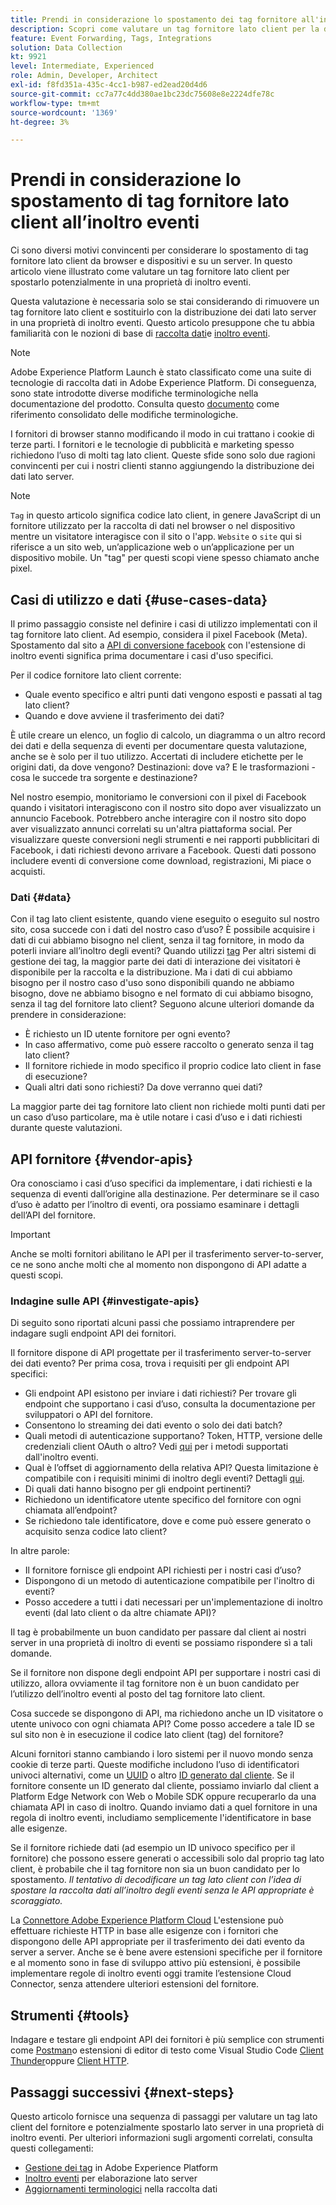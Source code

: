 ```yaml
---
title: Prendi in considerazione lo spostamento dei tag fornitore all'inoltro eventi
description: Scopri come valutare un tag fornitore lato client per la distribuzione dei dati lato server.
feature: Event Forwarding, Tags, Integrations
solution: Data Collection
kt: 9921
level: Intermediate, Experienced
role: Admin, Developer, Architect
exl-id: f8fd351a-435c-4cc1-b987-ed2ead20d4d6
source-git-commit: cc7a77c4dd380ae1bc23dc75608e8e2224dfe78c
workflow-type: tm+mt
source-wordcount: '1369'
ht-degree: 3%

---
```


# Prendi in considerazione lo spostamento di tag fornitore lato client all’inoltro eventi

Ci sono diversi motivi convincenti per considerare lo spostamento di tag fornitore lato client da browser e dispositivi e su un server. In questo articolo viene illustrato come valutare un tag fornitore lato client per spostarlo potenzialmente in una proprietà di inoltro eventi.

Questa valutazione è necessaria solo se stai considerando di rimuovere un tag fornitore lato client e sostituirlo con la distribuzione dei dati lato server in una proprietà di inoltro eventi. Questo articolo presuppone che tu abbia familiarità con le nozioni di base di [raccolta dati](https://experienceleague.adobe.com/docs/data-collection.html)e [inoltro eventi](https://experienceleague.adobe.com/docs/experience-platform/tags/event-forwarding/overview.html).

>[!NOTE]
>
>Adobe Experience Platform Launch è stato classificato come una suite di tecnologie di raccolta dati in Adobe Experience Platform. Di conseguenza, sono state introdotte diverse modifiche terminologiche nella documentazione del prodotto. Consulta questo [documento](https://experienceleague.adobe.com/docs/experience-platform/tags/term-updates.html) come riferimento consolidato delle modifiche terminologiche.

I fornitori di browser stanno modificando il modo in cui trattano i cookie di terze parti. I fornitori e le tecnologie di pubblicità e marketing spesso richiedono l’uso di molti tag lato client. Queste sfide sono solo due ragioni convincenti per cui i nostri clienti stanno aggiungendo la distribuzione dei dati lato server.

>[!NOTE]
>
>`Tag` in questo articolo significa codice lato client, in genere JavaScript di un fornitore utilizzato per la raccolta di dati nel browser o nel dispositivo mentre un visitatore interagisce con il sito o l&#39;app. `Website` o `site` qui si riferisce a un sito web, un’applicazione web o un’applicazione per un dispositivo mobile. Un &quot;tag&quot; per questi scopi viene spesso chiamato anche pixel.

## Casi di utilizzo e dati {#use-cases-data}

Il primo passaggio consiste nel definire i casi di utilizzo implementati con il tag fornitore lato client. Ad esempio, considera il pixel Facebook (Meta). Spostamento dal sito a [API di conversione facebook](https://exchange.adobe.com/apps/ec/105509/facebook-conversions-api-extension) con l&#39;estensione di inoltro eventi significa prima documentare i casi d&#39;uso specifici.

Per il codice fornitore lato client corrente:

- Quale evento specifico e altri punti dati vengono esposti e passati al tag lato client?
- Quando e dove avviene il trasferimento dei dati?

È utile creare un elenco, un foglio di calcolo, un diagramma o un altro record dei dati e della sequenza di eventi per documentare questa valutazione, anche se è solo per il tuo utilizzo. Accertati di includere etichette per le origini dati, da dove vengono? Destinazioni: dove va? E le trasformazioni - cosa le succede tra sorgente e destinazione?

Nel nostro esempio, monitoriamo le conversioni con il pixel di Facebook quando i visitatori interagiscono con il nostro sito dopo aver visualizzato un annuncio Facebook. Potrebbero anche interagire con il nostro sito dopo aver visualizzato annunci correlati su un&#39;altra piattaforma social. Per visualizzare queste conversioni negli strumenti e nei rapporti pubblicitari di Facebook, i dati richiesti devono arrivare a Facebook. Questi dati possono includere eventi di conversione come download, registrazioni, Mi piace o acquisti.

### Dati {#data}

Con il tag lato client esistente, quando viene eseguito o eseguito sul nostro sito, cosa succede con i dati del nostro caso d’uso? È possibile acquisire i dati di cui abbiamo bisogno nel client, senza il tag fornitore, in modo da poterli inviare all’inoltro degli eventi? Quando utilizzi [tag](https://experienceleague.adobe.com/docs/experience-platform/tags/home.html) Per altri sistemi di gestione dei tag, la maggior parte dei dati di interazione dei visitatori è disponibile per la raccolta e la distribuzione. Ma i dati di cui abbiamo bisogno per il nostro caso d&#39;uso sono disponibili quando ne abbiamo bisogno, dove ne abbiamo bisogno e nel formato di cui abbiamo bisogno, senza il tag del fornitore lato client? Seguono alcune ulteriori domande da prendere in considerazione:

- È richiesto un ID utente fornitore per ogni evento?
- In caso affermativo, come può essere raccolto o generato senza il tag lato client?
- Il fornitore richiede in modo specifico il proprio codice lato client in fase di esecuzione?
- Quali altri dati sono richiesti? Da dove verranno quei dati?

La maggior parte dei tag fornitore lato client non richiede molti punti dati per un caso d’uso particolare, ma è utile notare i casi d’uso e i dati richiesti durante queste valutazioni.

## API fornitore {#vendor-apis}

Ora conosciamo i casi d’uso specifici da implementare, i dati richiesti e la sequenza di eventi dall’origine alla destinazione. Per determinare se il caso d’uso è adatto per l’inoltro di eventi, ora possiamo esaminare i dettagli dell’API del fornitore.

>[!IMPORTANT]
>
>Anche se molti fornitori abilitano le API per il trasferimento server-to-server, ce ne sono anche molti che al momento non dispongono di API adatte a questi scopi.

### Indagine sulle API {#investigate-apis}

Di seguito sono riportati alcuni passi che possiamo intraprendere per indagare sugli endpoint API dei fornitori.

Il fornitore dispone di API progettate per il trasferimento server-to-server dei dati evento? Per prima cosa, trova i requisiti per gli endpoint API specifici:

- Gli endpoint API esistono per inviare i dati richiesti? Per trovare gli endpoint che supportano i casi d’uso, consulta la documentazione per sviluppatori o API del fornitore.
- Consentono lo streaming dei dati evento o solo dei dati batch?
- Quali metodi di autenticazione supportano? Token, HTTP, versione delle credenziali client OAuth o altro? Vedi [qui](https://experienceleague.adobe.com/docs/experience-platform/tags/event-forwarding/secrets.html) per i metodi supportati dall&#39;inoltro eventi.
- Qual è l’offset di aggiornamento della relativa API? Questa limitazione è compatibile con i requisiti minimi di inoltro degli eventi? Dettagli [qui](https://experienceleague.adobe.com/docs/experience-platform/tags/event-forwarding/secrets.html#:~:text=you%20can%20configure%20the%20Refresh%20Offset%20value%20for%20the%20secret).
- Di quali dati hanno bisogno per gli endpoint pertinenti?
- Richiedono un identificatore utente specifico del fornitore con ogni chiamata all’endpoint?
- Se richiedono tale identificatore, dove e come può essere generato o acquisito senza codice lato client?

In altre parole:

- Il fornitore fornisce gli endpoint API richiesti per i nostri casi d’uso?
- Dispongono di un metodo di autenticazione compatibile per l&#39;inoltro di eventi?
- Posso accedere a tutti i dati necessari per un&#39;implementazione di inoltro eventi (dal lato client o da altre chiamate API)?

Il tag è probabilmente un buon candidato per passare dal client ai nostri server in una proprietà di inoltro di eventi se possiamo rispondere sì a tali domande.

Se il fornitore non dispone degli endpoint API per supportare i nostri casi di utilizzo, allora ovviamente il tag fornitore non è un buon candidato per l’utilizzo dell’inoltro eventi al posto del tag fornitore lato client.

Cosa succede se dispongono di API, ma richiedono anche un ID visitatore o utente univoco con ogni chiamata API? Come posso accedere a tale ID se sul sito non è in esecuzione il codice lato client (tag) del fornitore?

Alcuni fornitori stanno cambiando i loro sistemi per il nuovo mondo senza cookie di terze parti. Queste modifiche includono l’uso di identificatori univoci alternativi, come un [UUID](https://developer.mozilla.org/en-US/docs/Glossary/UUID) o altro [ID generato dal cliente](https://experienceleague.adobe.com/docs/experience-platform/edge/identity/first-party-device-ids.html). Se il fornitore consente un ID generato dal cliente, possiamo inviarlo dal client a Platform Edge Network con Web o Mobile SDK oppure recuperarlo da una chiamata API in caso di inoltro. Quando inviamo dati a quel fornitore in una regola di inoltro eventi, includiamo semplicemente l&#39;identificatore in base alle esigenze.

Se il fornitore richiede dati (ad esempio un ID univoco specifico per il fornitore) che possono essere generati o accessibili solo dal proprio tag lato client, è probabile che il tag fornitore non sia un buon candidato per lo spostamento. _Il tentativo di decodificare un tag lato client con l’idea di spostare la raccolta dati all’inoltro degli eventi senza le API appropriate è scoraggiato._

La [Connettore Adobe Experience Platform Cloud](https://experienceleague.adobe.com/docs/experience-platform/tags/extensions/adobe/cloud-connector/overview.html) L&#39;estensione può effettuare richieste HTTP in base alle esigenze con i fornitori che dispongono delle API appropriate per il trasferimento dei dati evento da server a server. Anche se è bene avere estensioni specifiche per il fornitore e al momento sono in fase di sviluppo attivo più estensioni, è possibile implementare regole di inoltro eventi oggi tramite l’estensione Cloud Connector, senza attendere ulteriori estensioni del fornitore.

## Strumenti {#tools}

Indagare e testare gli endpoint API dei fornitori è più semplice con strumenti come [Postman](https://www.postman.com/)o estensioni di editor di testo come Visual Studio Code [Client Thunder](https://marketplace.visualstudio.com/items?itemName=rangav.vscode-thunder-client)oppure [Client HTTP](https://marketplace.visualstudio.com/items?itemName=mkloubert.vscode-http-client).

## Passaggi successivi {#next-steps}

Questo articolo fornisce una sequenza di passaggi per valutare un tag lato client del fornitore e potenzialmente spostarlo lato server in una proprietà di inoltro eventi. Per ulteriori informazioni sugli argomenti correlati, consulta questi collegamenti:

- [Gestione dei tag](https://experienceleague.adobe.com/docs/experience-platform/tags/home.html) in Adobe Experience Platform
- [Inoltro eventi](https://experienceleague.adobe.com/docs/experience-platform/tags/event-forwarding/overview.html) per elaborazione lato server
- [Aggiornamenti terminologici](https://experienceleague.adobe.com/docs/experience-platform/tags/term-updates.html) nella raccolta dati
